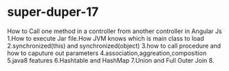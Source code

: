 # super-duper-17

How to Call one method in a controller from another controller in Angular Js
1.How to execute Jar file.How JVM knows which is main class to load
2.synchronized(this) and synchronized(object)
3.how to call procedure and how to caputure out parameters
4.association,aggreation,composition
5.java8 features
6.Hashtable and HashMap
7.Union and Full Outer Join
8.
